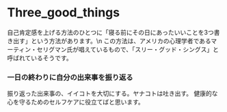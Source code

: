 # Three_good_things
自己肯定感を上げる方法のひとつに「寝る前にその日にあったいいことを3つ書き出す」という方法があります。\n
この方法は、アメリカの心理学者であるマーティン・セリグマン氏が唱えているもので、「スリー・グッド・シングス」と呼ばれているそうです。
### 一日の終わりに自分の出来事を振り返る
振り返った出来事の、イイコトを大切にする。ヤナコトは吐き出す。
健康的な心を守るためのセルフケアに役立てばと思います。